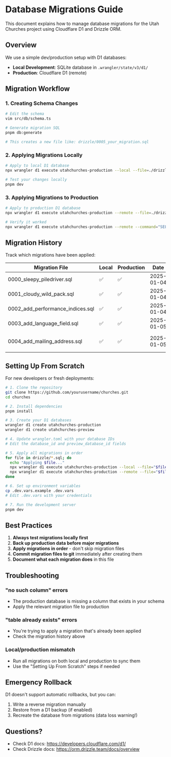 # Database Migrations Guide

This document explains how to manage database migrations for the Utah Churches project using Cloudflare D1 and Drizzle ORM.

## Overview

We use a simple dev/production setup with D1 databases:
- **Local Development**: SQLite database in `.wrangler/state/v3/d1/`
- **Production**: Cloudflare D1 (remote)

## Migration Workflow

### 1. Creating Schema Changes

```bash
# Edit the schema
vim src/db/schema.ts

# Generate migration SQL
pnpm db:generate

# This creates a new file like: drizzle/0005_your_migration.sql
```

### 2. Applying Migrations Locally

```bash
# Apply to local D1 database
npx wrangler d1 execute utahchurches-production --local --file=./drizzle/0005_your_migration.sql

# Test your changes locally
pnpm dev
```

### 3. Applying Migrations to Production

```bash
# Apply to production D1 database
npx wrangler d1 execute utahchurches-production --remote --file=./drizzle/0005_your_migration.sql

# Verify it worked
npx wrangler d1 execute utahchurches-production --remote --command="SELECT name FROM sqlite_master WHERE type='table';"
```

## Migration History

Track which migrations have been applied:

| Migration File | Local | Production | Date | Description |
|---------------|-------|------------|------|-------------|
| 0000_sleepy_piledriver.sql | ✅ | ✅ | 2025-01-04 | Initial schema |
| 0001_cloudy_wild_pack.sql | ✅ | ✅ | 2025-01-04 | Add church fields |
| 0002_add_performance_indices.sql | ✅ | ✅ | 2025-01-04 | Add database indices |
| 0003_add_language_field.sql | ✅ | ✅ | 2025-01-05 | Add language column |
| 0004_add_mailing_address.sql | ✅ | ✅ | 2025-01-05 | Add mailing_address column |

## Setting Up From Scratch

For new developers or fresh deployments:

```bash
# 1. Clone the repository
git clone https://github.com/yourusername/churches.git
cd churches

# 2. Install dependencies
pnpm install

# 3. Create your D1 databases
wrangler d1 create utahchurches-production
wrangler d1 create utahchurches-preview

# 4. Update wrangler.toml with your database IDs
# Edit the database_id and preview_database_id fields

# 5. Apply all migrations in order
for file in drizzle/*.sql; do
  echo "Applying $file..."
  npx wrangler d1 execute utahchurches-production --local --file="$file"
  npx wrangler d1 execute utahchurches-production --remote --file="$file"
done

# 6. Set up environment variables
cp .dev.vars.example .dev.vars
# Edit .dev.vars with your credentials

# 7. Run the development server
pnpm dev
```

## Best Practices

1. **Always test migrations locally first**
2. **Back up production data before major migrations**
3. **Apply migrations in order** - don't skip migration files
4. **Commit migration files to git** immediately after creating them
5. **Document what each migration does** in this file

## Troubleshooting

### "no such column" errors
- The production database is missing a column that exists in your schema
- Apply the relevant migration file to production

### "table already exists" errors
- You're trying to apply a migration that's already been applied
- Check the migration history above

### Local/production mismatch
- Run all migrations on both local and production to sync them
- Use the "Setting Up From Scratch" steps if needed

## Emergency Rollback

D1 doesn't support automatic rollbacks, but you can:

1. Write a reverse migration manually
2. Restore from a D1 backup (if enabled)
3. Recreate the database from migrations (data loss warning!)

## Questions?

- Check D1 docs: https://developers.cloudflare.com/d1/
- Check Drizzle docs: https://orm.drizzle.team/docs/overview